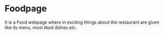 # Foodpage
It is a Food webpage where in exciting things about the restaurant are given like its menu, most liked dishes etc.
